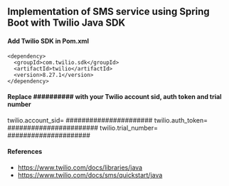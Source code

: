 ## Implementation of SMS service using Spring Boot with Twilio Java SDK

#### Add Twilio SDK in Pom.xml

    <dependency>
      <groupId>com.twilio.sdk</groupId>
      <artifactId>twilio</artifactId>
      <version>8.27.1</version>
    </dependency>

#### Replace ########## with your Twilio account sid, auth token and trial number

twilio.account_sid= ######################
twilio.auth_token= #######################
twilio.trial_number= #####################

#### References

- https://www.twilio.com/docs/libraries/java
- https://www.twilio.com/docs/sms/quickstart/java


